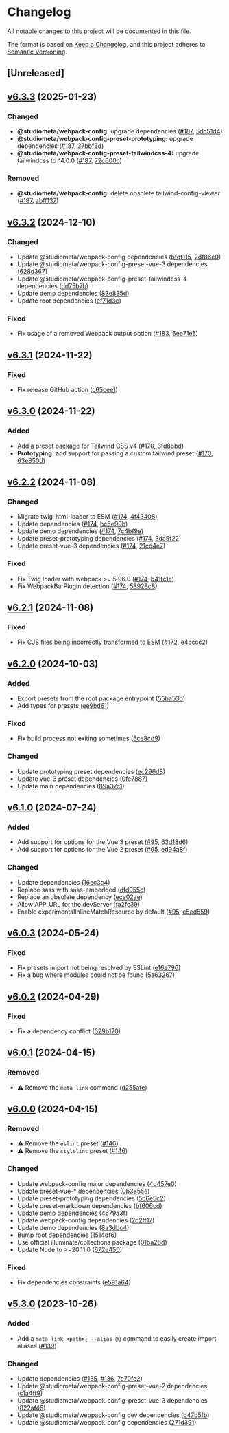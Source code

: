 # Changelog

All notable changes to this project will be documented in this file.

The format is based on [Keep a Changelog](https://keepachangelog.com/en/1.0.0/), and this project adheres to [Semantic Versioning](https://semver.org/spec/v2.0.0.html).

## [Unreleased]

## [v6.3.3](https://github.com/studiometa/webpack-config/compare/6.3.2..6.3.3) (2025-01-23)

### Changed

- **@studiometa/webpack-config:** upgrade dependencies ([#187](https://github.com/studiometa/webpack-config/pull/187), [5dc51d4](https://github.com/studiometa/webpack-config/commit/5dc51d4))
- **@studiometa/webpack-config-preset-prototyping:** upgrade dependencies ([#187](https://github.com/studiometa/webpack-config/pull/187), [37bbf3d](https://github.com/studiometa/webpack-config/commit/37bbf3d))
- **@studiometa/webpack-config-preset-tailwindcss-4:** upgrade tailwindcss to ^4.0.0 ([#187](https://github.com/studiometa/webpack-config/pull/187), [72c600c](https://github.com/studiometa/webpack-config/commit/72c600c))

### Removed

- **@studiometa/webpack-config:** delete obsolete tailwind-config-viewer ([#187](https://github.com/studiometa/webpack-config/pull/187), [abff137](https://github.com/studiometa/webpack-config/commit/abff137))

## [v6.3.2](https://github.com/studiometa/webpack-config/compare/6.3.1..6.3.2) (2024-12-10)

### Changed

- Update @studiometa/webpack-config dependencies ([bfdf115](https://github.com/studiometa/webpack-config/commit/bfdf115), [2df86e0](https://github.com/studiometa/webpack-config/commit/2df86e0))
- Update @studiometa/webpack-config-preset-vue-3 dependencies ([628d367](https://github.com/studiometa/webpack-config/commit/628d367))
- Update @studiometa/webpack-config-preset-tailwindcss-4 dependencies ([dd75b7b](https://github.com/studiometa/webpack-config/commit/dd75b7b))
- Update demo dependencies ([83e835d](https://github.com/studiometa/webpack-config/commit/83e835d))
- Update root dependencies ([ef71d3e](https://github.com/studiometa/webpack-config/commit/ef71d3e))

### Fixed

- Fix usage of a removed Webpack output option ([#183](https://github.com/studiometa/webpack-config/pull/183), [6ee71e5](https://github.com/studiometa/webpack-config/commit/6ee71e5))

## [v6.3.1](https://github.com/studiometa/webpack-config/compare/6.3.0..6.3.1) (2024-11-22)

### Fixed

- Fix release GitHub action ([c65cee1](https://github.com/studiometa/webpack-config/commit/c65cee1))

## [v6.3.0](https://github.com/studiometa/webpack-config/compare/6.2.2..6.3.0) (2024-11-22)

### Added

- Add a preset package for Tailwind CSS v4 ([#170](https://github.com/studiometa/webpack-config/pull/170), [3fd8bbd](https://github.com/studiometa/webpack-config/commit/3fd8bbd))
- **Prototyping:** add support for passing a custom tailwind preset ([#170](https://github.com/studiometa/webpack-config/pull/170), [63e850d](https://github.com/studiometa/webpack-config/commit/63e850d))

## [v6.2.2](https://github.com/studiometa/webpack-config/compare/6.2.1..6.2.2) (2024-11-08)

### Changed

- Migrate twig-html-loader to ESM ([#174](https://github.com/studiometa/webpack-config/pull/174), [4f43408](https://github.com/studiometa/webpack-config/commit/4f43408))
- Update dependencies ([#174](https://github.com/studiometa/webpack-config/pull/174), [bc6e99b](https://github.com/studiometa/webpack-config/commit/bc6e99b))
- Update demo dependencies ([#174](https://github.com/studiometa/webpack-config/pull/174), [7c4bf9e](https://github.com/studiometa/webpack-config/commit/7c4bf9e))
- Update preset-prototyping dependencies ([#174](https://github.com/studiometa/webpack-config/pull/174), [3da5f22](https://github.com/studiometa/webpack-config/commit/3da5f22))
- Update preset-vue-3 dependencies ([#174](https://github.com/studiometa/webpack-config/pull/174), [21cd4e7](https://github.com/studiometa/webpack-config/commit/21cd4e7))

### Fixed

- Fix Twig loader with webpack >= 5.96.0 ([#174](https://github.com/studiometa/webpack-config/pull/174), [b41fc1e](https://github.com/studiometa/webpack-config/commit/b41fc1e))
- Fix WebpackBarPlugin detection ([#174](https://github.com/studiometa/webpack-config/pull/174), [58928c8](https://github.com/studiometa/webpack-config/commit/58928c8))

## [v6.2.1](https://github.com/studiometa/webpack-config/compare/6.2.0..6.2.1) (2024-11-08)

### Fixed

- Fix CJS files being incorrectly transformed to ESM ([#172](https://github.com/studiometa/webpack-config/pull/172), [e4cccc2](https://github.com/studiometa/webpack-config/commit/e4cccc2))

## [v6.2.0](https://github.com/studiometa/webpack-config/compare/6.1.0..6.2.0) (2024-10-03)

### Added

- Export presets from the root package entrypoint ([55ba53d](https://github.com/studiometa/webpack-config/commit/55ba53d))
- Add types for presets ([ee9bd61](https://github.com/studiometa/webpack-config/commit/ee9bd61))

### Fixed

- Fix build process not exiting sometimes ([5ce8cd9](https://github.com/studiometa/webpack-config/commit/5ce8cd9))

### Changed

- Update prototyping preset dependencies ([ec296d8](https://github.com/studiometa/webpack-config/commit/ec296d8))
- Update vue-3 preset dependencies ([0fe7887](https://github.com/studiometa/webpack-config/commit/0fe7887))
- Update main dependencies ([89a37c1](https://github.com/studiometa/webpack-config/commit/89a37c1))

## [v6.1.0](https://github.com/studiometa/webpack-config/compare/6.0.3..6.1.0) (2024-07-24)

### Added

- Add support for options for the Vue 3 preset ([#95](https://github.com/studiometa/webpack-config/pull/95), [63d18d6](https://github.com/studiometa/webpack-config/commits/63d18d6))
- Add support for options for the Vue 2 preset ([#95](https://github.com/studiometa/webpack-config/pull/95), [ed94a8f](https://github.com/studiometa/webpack-config/commits/ed94a8f))

### Changed

- Update dependencies ([16ec3c4](https://github.com/studiometa/webpack-config/commits/16ec3c4))
- Replace sass with sass-embedded ([dfd955c](https://github.com/studiometa/webpack-config/commits/dfd955c))
- Replace an obsolete dependency ([ece02ae](https://github.com/studiometa/webpack-config/commits/ece02ae))
- Allow APP_URL for the devServer ([fa2fc39](https://github.com/studiometa/webpack-config/commits/fa2fc39))
- Enable experimentalInlineMatchResource by default ([#95](https://github.com/studiometa/webpack-config/pull/95), [e5ed559](https://github.com/studiometa/webpack-config/commits/e5ed559))

## [v6.0.3](https://github.com/studiometa/webpack-config/compare/6.0.2..6.0.3) (2024-05-24)

### Fixed

- Fix presets import not being resolved by ESLint ([e16e796](https://github.com/studiometa/webpack-config/commit/e16e796))
- Fix a bug where modules could not be found ([5a63267](https://github.com/studiometa/webpack-config/commit/5a63267))

## [v6.0.2](https://github.com/studiometa/webpack-config/compare/6.0.1..6.0.2) (2024-04-29)

### Fixed

- Fix a dependency conflict ([629b170](https://github.com/studiometa/webpack-config/commit/629b170))

## [v6.0.1](https://github.com/studiometa/webpack-config/compare/6.0.0..6.0.1) (2024-04-15)

### Removed

- ⚠️ Remove the `meta link` command ([d255afe](https://github.com/studiometa/webpack-config/commit/d255afe))

## [v6.0.0](https://github.com/studiometa/webpack-config/compare/5.3.0..6.0.0) (2024-04-15)

### Removed

- ⚠️ Remove the `eslint` preset ([#146](https://github.com/studiometa/webpack-config/pull/146))
- ⚠️ Remove the `stylelint` preset ([#146](https://github.com/studiometa/webpack-config/pull/146))

### Changed

- Update webpack-config major dependencies ([4d457e0](https://github.com/studiometa/webpack-config/4d457e0))
- Update preset-vue-\* dependencies ([0b3855e](https://github.com/studiometa/webpack-config/0b3855e))
- Update preset-prototyping dependencies ([5c6e5c2](https://github.com/studiometa/webpack-config/5c6e5c2))
- Update preset-markdown dependencies ([bf606cd](https://github.com/studiometa/webpack-config/bf606cd))
- Update demo dependencies ([4679a3f](https://github.com/studiometa/webpack-config/4679a3f))
- Update webpack-config dependencies ([2c2ff17](https://github.com/studiometa/webpack-config/2c2ff17))
- Update demo dependencies ([8a3dbc4](https://github.com/studiometa/webpack-config/8a3dbc4))
- Bump root dependencies ([1514df6](https://github.com/studiometa/webpack-config/1514df6))
- Use official illuminate/collections package ([01ba26d](https://github.com/studiometa/webpack-config/01ba26d))
- Update Node to >=20.11.0 ([672e450](https://github.com/studiometa/webpack-config/commit/672e450))

### Fixed

- Fix dependencies constraints ([e591a64](https://github.com/studiometa/webpack-config/commit/e591a64))

## [v5.3.0](https://github.com/studiometa/webpack-config/compare/5.2.3..5.3.0) (2023-10-26)

### Added

- Add a `meta link <path>[ --alias @]` command to easily create import aliases ([#139](https://github.com/studiometa/webpack-config/pull/139))

### Changed

- Update dependencies ([#135](https://github.com/studiometa/webpack-config/pull/135), [#136](https://github.com/studiometa/webpack-config/pull/136), [7e70fe2](https://github.com/studiometa/webpack-config/commit/7e70fe2))
- Update @studiometa/webpack-config-preset-vue-2 dependencies ([c1a4ff9](https://github.com/studiometa/webpack-config/commit/c1a4ff9))
- Update @studiometa/webpack-config-preset-vue-3 dependencies ([822af46](https://github.com/studiometa/webpack-config/commit/822af46))
- Update @studiometa/webpack-config dev dependencies ([b47b5fb](https://github.com/studiometa/webpack-config/commit/b47b5fb))
- Update @studiometa/webpack-config dependencies ([271d391](https://github.com/studiometa/webpack-config/commit/271d391))
